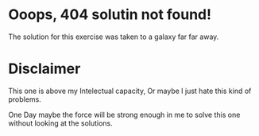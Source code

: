 # Ooops, 404 solutin not found!

The solution for this exercise was taken to a galaxy far far away.

# Disclaimer

This one is above my Intelectual capacity, 
Or maybe I just hate this kind of problems.

One Day maybe the force will be strong enough in me to solve this one without looking at the solutions.

